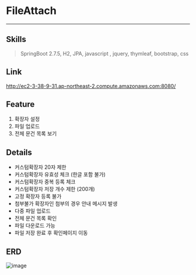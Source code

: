 # FileAttach
---
## Skills
> SpringBoot 2.7.5, H2, JPA, javascript , jquery, thymleaf, bootstrap, css


## Link
http://ec2-3-38-9-31.ap-northeast-2.compute.amazonaws.com:8080/

## Feature
1. 확장자 설정
2. 파일 업로드
3. 전체 문건 목록 보기 


## Details
- 커스텀확장자 20자 제한
- 커스텀확장자 유효성 체크 (한글 포함 불가) 
- 커스텀확장자 중복 등록 체크 
- 커스텀확장자 저장 개수 제한 (200개)
- 고정 확장자 등록 불가
- 첨부불가 확장자인 첨부의 경우 안내 메시지 발생
- 다중 파일 업로드
- 전체 문건 목록 확인
- 파일 다운로드 가능
- 파일 저장 완료 후 확인페이지 이동
 
## ERD
![image](https://user-images.githubusercontent.com/16586926/199549251-1d89de21-f546-4ede-9cca-ee0e6ecd33f1.png)

